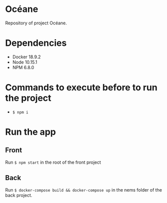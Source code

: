 # Océane

Repository of project Océane.

# Dependencies

-   Docker 18.9.2
-   Node 10.15.1
-   NPM 6.8.0

# Commands to execute before to run the project

-   `$ npm i`

# Run the app

## Front

Run `$ npm start` in the root of the front project 

## Back

Run `$ docker-compose build && docker-compose up` in the nems folder of the back project.

